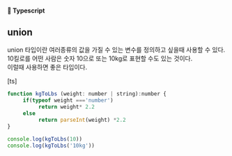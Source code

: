 #### 🍎 Typescript


## union 

union 타입이란 여러종류의 값을 가질 수 있는 변수를 정의하고 싶을때 사용할 수 있다.
10킬로를 어떤 사람은  숫자 10으로  또는 10kg로 표현할 수도 있는 것이다.  
이럴때 사용하면 좋은 타입이다.   

[ts]
```js
function kgToLbs (weight: number | string):number {
     if(typeof weight ==='number')
          return weight* 2.2
     else 
          return parseInt(weight) *2.2
}

console.log(kgToLbs(10))
console.log(kgToLbs('10kg'))

```

